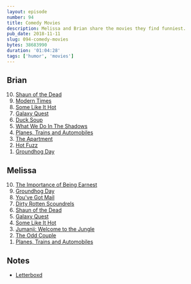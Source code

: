 ```yaml
---
layout: episode
number: 94
title: Comedy Movies
description: Melissa and Brian share the movies they find funniest.
pub_date: 2018-11-11
slug: 094-comedy-movies
bytes: 38683990
duration: '01:04:28'
tags: ['humor', 'movies']
---
```

<h2>Brian</h2>
<ol reversed>
<li><a href="https://letterboxd.com/film/shaun-of-the-dead/">Shaun of the Dead</a></li>
<li><a href="https://letterboxd.com/film/modern-times/">Modern Times</a></li>
<li><a href="https://letterboxd.com/film/some-like-it-hot/">Some Like It Hot</a></li>
<li><a href="https://letterboxd.com/film/galaxy-quest/">Galaxy Quest</a></li>
<li><a href="https://letterboxd.com/film/duck-soup-1933/">Duck Soup</a></li>
<li><a href="https://letterboxd.com/film/what-we-do-in-the-shadows/">What We Do In The Shadows</a></li>
<li><a href="https://letterboxd.com/film/planes-trains-and-automobiles/">Planes, Trains and Automobiles</a></li>
<li><a href="https://letterboxd.com/film/the-apartment/">The Apartment</a></li>
<li><a href="https://letterboxd.com/film/hot-fuzz/">Hot Fuzz</a></li>
<li><a href="https://letterboxd.com/film/groundhog-day/">Groundhog Day</a></li>
</ol>

<h2>Melissa</h2>
<ol reversed>
<li><a href="https://letterboxd.com/film/the-importance-of-being-earnest-2002/">The Importance of Being Earnest</a></li>
<li><a href="https://letterboxd.com/film/groundhog-day/">Groundhog Day</a></li>
<li><a href="https://letterboxd.com/film/youve-got-mail/">You've Got Mail</a></li>
<li><a href="https://letterboxd.com/film/dirty-rotten-scoundrels/">Dirty Rotten Scoundrels</a></li>
<li><a href="https://letterboxd.com/film/shaun-of-the-dead/">Shaun of the Dead</a></li>
<li><a href="https://letterboxd.com/film/galaxy-quest/">Galaxy Quest</a></li>
<li><a href="https://letterboxd.com/film/some-like-it-hot/">Some Like It Hot</a></li>
<li><a href="https://letterboxd.com/film/jumanji-welcome-to-the-jungle/">Jumanji: Welcome to the Jungle</a></li>
<li><a href="https://letterboxd.com/film/the-odd-couple/">The Odd Couple</a></li>
<li><a href="https://letterboxd.com/film/planes-trains-and-automobiles/">Planes, Trains and Automobiles</a></li>
</ol>

<h2>Notes</h2>
<ul>
<li><a href="https://letterboxd.com/bkoser/">Letterboxd</a></li>
</ul>